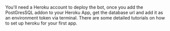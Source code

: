 You'll need a Heroku account to deploy the bot, once you add the PostGresSQL addon to your Heroku App, get the database url and add it as an environment token via terminal. There are some detailed tutorials on how to set up heroku for your first app.
